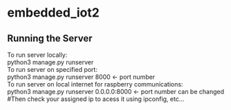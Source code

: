 # embedded_iot2

<h2>Running the Server</h2>
To run server locally:<br>
  python3 manage.py runserver<br>
To run server on specified port:<br>
  python3 manage.py runserver 8000 <- port number<br>
To run server on local internet for raspberry communications:<br>
  python3 manage.py runserver 0.0.0.0:8000 <- port number can be changed<br>
  #Then check your assigned ip to acess it using ipconfig, etc...<br>
 
